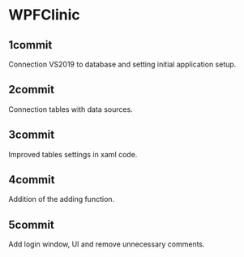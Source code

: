 # WPFClinic
## 1commit
Connection VS2019 to database and setting initial application setup.

## 2commit
Connection tables with data sources.

## 3commit
Improved tables settings in xaml code.

## 4commit
Addition of the adding function.

## 5commit
Add login window, UI and remove unnecessary comments.
